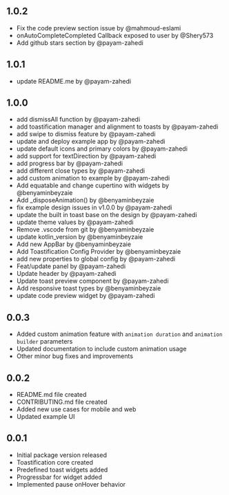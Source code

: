 ## 1.0.2
* Fix the code preview section issue by @mahmoud-eslami
* onAutoCompleteCompleted Callback exposed to user by @Shery573
* Add github stars section by @payam-zahedi

## 1.0.1
* update README.me by @payam-zahedi 

## 1.0.0

* add dismissAll function by @payam-zahedi 
* add toastification manager and alignment to toasts by @payam-zahedi 
* add swipe to dismiss feature by @payam-zahedi 
* update and deploy example app by @payam-zahedi 
* update default icons and primary colors by @payam-zahedi 
* add support for textDirection  by @payam-zahedi 
* add progress bar  by @payam-zahedi 
* add different close types by @payam-zahedi 
* add custom animation to example by @payam-zahedi 
* Add equatable and change cupertino with widgets by @benyaminbeyzaie 
* Add _disposeAnimation() by @benyaminbeyzaie 
* fix example design issues in v1.0.0 by @payam-zahedi 
* update the built in toast base on the design by @payam-zahedi 
* update theme values by @payam-zahedi 
* Remove .vscode from git by @benyaminbeyzaie 
* update kotlin_version by @benyaminbeyzaie 
* Add new AppBar by @benyaminbeyzaie 
* Add Toastification Config Provider by @benyaminbeyzaie 
* add new properties to global config by @payam-zahedi 
* Feat/update panel by @payam-zahedi 
* Update header  by @payam-zahedi 
* Update toast preview component by @payam-zahedi 
* Add responsive toast types by @benyaminbeyzaie 
* update code preview widget by @payam-zahedi 

## 0.0.3

* Added custom animation feature with `animation duration` and `animation builder` parameters
* Updated documentation to include custom animation usage
* Other minor bug fixes and improvements

## 0.0.2

* README.md file created
* CONTRIBUTING.md file created
* Added new use cases for mobile and web
* Updated example UI

## 0.0.1

* Initial package version released
* Toastification core created
* Predefined toast widgets added
* Progressbar for widget added
* Implemented pause onHover behavior